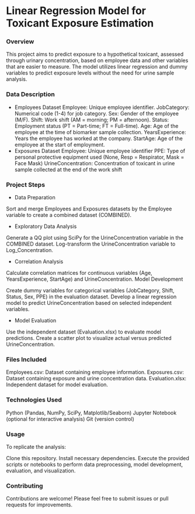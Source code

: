 # Linear Regression Model for Toxicant Exposure Estimation
### Overview
This project aims to predict exposure to a hypothetical toxicant, assessed through urinary concentration, based on employee data and other variables that are easier to measure. The model utilizes linear regression and dummy variables to predict exposure levels without the need for urine sample analysis.

### Data Description
- Employees Dataset
Employee: Unique employee identifier.
JobCategory: Numerical code (1-4) for job category.
Sex: Gender of the employee (M/F).
Shift: Work shift (AM = morning; PM = afternoon).
Status: Employment status (PT = Part-time; FT = Full-time).
Age: Age of the employee at the time of biomarker sample collection.
YearsExperience: Years the employee has worked at the company.
StartAge: Age of the employee at the start of employment.
- Exposures Dataset
Employee: Unique employee identifier
PPE: Type of personal protective equipment used (None, Resp = Respirator, Mask = Face Mask)
UrineConcentration: Concentration of toxicant in urine sample collected at the end of the work shift
### Project Steps
- Data Preparation

Sort and merge Employees and Exposures datasets by the Employee variable to create a combined dataset (COMBINED).
- Exploratory Data Analysis

Generate a QQ plot using SciPy for the UrineConcentration variable in the COMBINED dataset.
Log-transform the UrineConcentration variable to Log_Concentration.
- Correlation Analysis

Calculate correlation matrices for continuous variables (Age, YearsExperience, StartAge) and UrineConcentration.
Model Development

Create dummy variables for categorical variables (JobCategory, Shift, Status, Sex, PPE) in the evaluation dataset.
Develop a linear regression model to predict UrineConcentration based on selected independent variables.
- Model Evaluation

Use the independent dataset (Evaluation.xlsx) to evaluate model predictions.
Create a scatter plot to visualize actual versus predicted UrineConcentration.
### Files Included
Employees.csv: Dataset containing employee information.
Exposures.csv: Dataset containing exposure and urine concentration data.
Evaluation.xlsx: Independent dataset for model evaluation.
### Technologies Used
Python (Pandas, NumPy, SciPy, Matplotlib/Seaborn)
Jupyter Notebook (optional for interactive analysis)
Git (version control)
### Usage
To replicate the analysis:

Clone this repository.
Install necessary dependencies.
Execute the provided scripts or notebooks to perform data preprocessing, model development, evaluation, and visualization.
### Contributing
Contributions are welcome! Please feel free to submit issues or pull requests for improvements.
